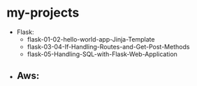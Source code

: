# my-projects
- Flask:
    - flask-01-02-hello-world-app-Jinja-Template
    - flask-03-04-If-Handling-Routes-and-Get-Post-Methods
    - flask-05-Handling-SQL-with-Flask-Web-Application
- Aws:
    - 